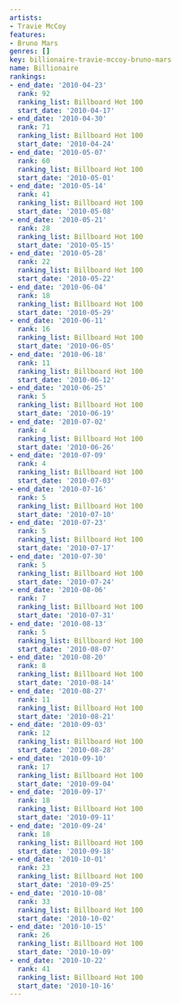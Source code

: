 ```yaml
---
artists:
- Travie McCoy
features:
- Bruno Mars
genres: []
key: billionaire-travie-mccoy-bruno-mars
name: Billionaire
rankings:
- end_date: '2010-04-23'
  rank: 92
  ranking_list: Billboard Hot 100
  start_date: '2010-04-17'
- end_date: '2010-04-30'
  rank: 71
  ranking_list: Billboard Hot 100
  start_date: '2010-04-24'
- end_date: '2010-05-07'
  rank: 60
  ranking_list: Billboard Hot 100
  start_date: '2010-05-01'
- end_date: '2010-05-14'
  rank: 41
  ranking_list: Billboard Hot 100
  start_date: '2010-05-08'
- end_date: '2010-05-21'
  rank: 28
  ranking_list: Billboard Hot 100
  start_date: '2010-05-15'
- end_date: '2010-05-28'
  rank: 22
  ranking_list: Billboard Hot 100
  start_date: '2010-05-22'
- end_date: '2010-06-04'
  rank: 18
  ranking_list: Billboard Hot 100
  start_date: '2010-05-29'
- end_date: '2010-06-11'
  rank: 16
  ranking_list: Billboard Hot 100
  start_date: '2010-06-05'
- end_date: '2010-06-18'
  rank: 11
  ranking_list: Billboard Hot 100
  start_date: '2010-06-12'
- end_date: '2010-06-25'
  rank: 5
  ranking_list: Billboard Hot 100
  start_date: '2010-06-19'
- end_date: '2010-07-02'
  rank: 4
  ranking_list: Billboard Hot 100
  start_date: '2010-06-26'
- end_date: '2010-07-09'
  rank: 4
  ranking_list: Billboard Hot 100
  start_date: '2010-07-03'
- end_date: '2010-07-16'
  rank: 5
  ranking_list: Billboard Hot 100
  start_date: '2010-07-10'
- end_date: '2010-07-23'
  rank: 5
  ranking_list: Billboard Hot 100
  start_date: '2010-07-17'
- end_date: '2010-07-30'
  rank: 5
  ranking_list: Billboard Hot 100
  start_date: '2010-07-24'
- end_date: '2010-08-06'
  rank: 7
  ranking_list: Billboard Hot 100
  start_date: '2010-07-31'
- end_date: '2010-08-13'
  rank: 5
  ranking_list: Billboard Hot 100
  start_date: '2010-08-07'
- end_date: '2010-08-20'
  rank: 8
  ranking_list: Billboard Hot 100
  start_date: '2010-08-14'
- end_date: '2010-08-27'
  rank: 11
  ranking_list: Billboard Hot 100
  start_date: '2010-08-21'
- end_date: '2010-09-03'
  rank: 12
  ranking_list: Billboard Hot 100
  start_date: '2010-08-28'
- end_date: '2010-09-10'
  rank: 17
  ranking_list: Billboard Hot 100
  start_date: '2010-09-04'
- end_date: '2010-09-17'
  rank: 18
  ranking_list: Billboard Hot 100
  start_date: '2010-09-11'
- end_date: '2010-09-24'
  rank: 18
  ranking_list: Billboard Hot 100
  start_date: '2010-09-18'
- end_date: '2010-10-01'
  rank: 23
  ranking_list: Billboard Hot 100
  start_date: '2010-09-25'
- end_date: '2010-10-08'
  rank: 33
  ranking_list: Billboard Hot 100
  start_date: '2010-10-02'
- end_date: '2010-10-15'
  rank: 26
  ranking_list: Billboard Hot 100
  start_date: '2010-10-09'
- end_date: '2010-10-22'
  rank: 41
  ranking_list: Billboard Hot 100
  start_date: '2010-10-16'
---
```


